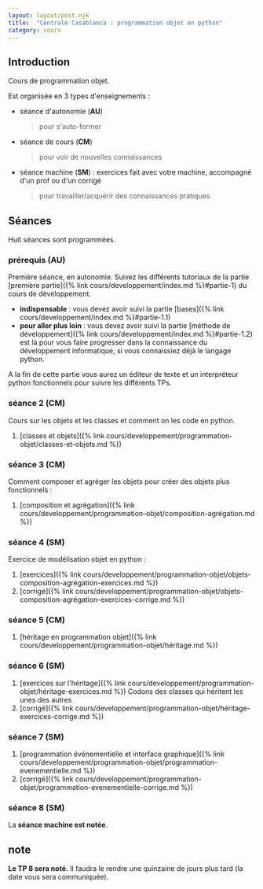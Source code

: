 ```yaml
---
layout: layout/post.njk 
title:  "Centrale Casablanca : programmation objet en python"
category: cours
---
```


## Introduction

Cours de programmation objet.

Est organisée en 3 types d'enseignements :

* séance d'autonomie (**AU**)
  > pour s'auto-former
* séance de cours (**CM**)
  > pour voir de nouvelles connaissances
* séance machine (**SM**) : exercices fait avec votre machine, accompagné d'un prof ou d'un corrigé
  > pour travailler/acquérir des connaissances pratiques

## Séances

Huit séances sont programmées.

### prérequis (**AU**)

Première séance, en autonomie. Suivez les différents tutoriaux de la partie [première partie]({% link cours/developpement/index.md %}#partie-1) du cours de développement.

* **indispensable** : vous devez avoir suivi la partie [bases]({% link cours/developpement/index.md %}#partie-1.1)
* **pour aller plus loin** : vous devez avoir suivi la partie [méthode de développement]({% link cours/developpement/index.md %}#partie-1.2) est là pour vous faire progresser dans la connaissance du développement informatique, si vous connaissiez déjà le langage python.

A la fin de cette partie vous aurez un éditeur de texte et un interpréteur python fonctionnels pour suivre les différents TPs.

### séance 2 (**CM**)

Cours sur les objets et les classes et comment on les code en python.

1. [classes et objets]({% link cours/developpement/programmation-objet/classes-et-objets.md %})

### séance 3 (**CM**)

Comment composer et agréger les objets pour créer des objets plus fonctionnels :

1. [composition et agrégation]({% link cours/developpement/programmation-objet/composition-agrégation.md %})

### séance 4 (**SM**)

Exercice de modélisation objet en python :

1. [exercices]({% link cours/developpement/programmation-objet/objets-composition-agrégation-exercices.md %})
2. [corrigé]({% link cours/developpement/programmation-objet/objets-composition-agrégation-exercices-corrige.md %})

### séance 5 (**CM**)

1. [héritage en programmation objet]({% link cours/developpement/programmation-objet/héritage.md %})

### séance 6 (**SM**)

1. [exercices sur l'héritage]({% link cours/developpement/programmation-objet/héritage-exercices.md %})
Codons des classes qui héritent les unes des autres
2. [corrigé]({% link cours/developpement/programmation-objet/héritage-exercices-corrige.md %})

### séance 7 (**SM**)

1. [programmation événementielle et interface graphique]({% link cours/developpement/programmation-objet/programmation-evenementielle.md %})
2. [corrigé]({% link cours/developpement/programmation-objet/programmation-evenementielle-corrige.md %})

### séance 8 (**SM**)

La **séance machine est notée**.

## note

**Le TP 8 sera noté.** Il faudra le rendre une quinzaine de jours plus tard (la date vous sera communiquée).

